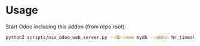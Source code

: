 # Usage

Start Odoo including this addon (from repo root):

```bash
python3 scripts/nix_odoo_web_server.py --db-name mydb --addon hr_timesheet_type_non_billable
```
